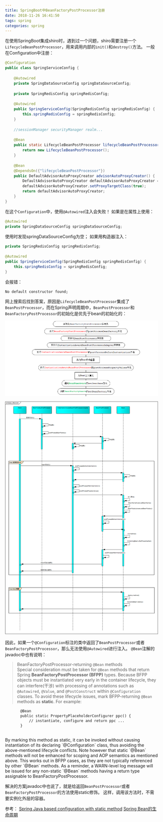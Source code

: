```yaml
---
title: SpringBoot中BeanFactoryPostProcessor注册
date: 2018-11-26 16:41:50
tags: spring
categories: spring
---
```


在使用SpringBoot集成shiro时，遇到过一个问题，shiro需要注册一个`LifecycleBeanPostProcessor`，用来调用内部的`init()`和`destroy()`方法。
一般在Configuration中注册：
```java
@Configuration
public class SpringServiceConfig {

    @Autowired
    private SpringDataSourceConfig springDataSourceConfig;

    private SpringRedisConfig springRedisConfig;

    @Autowired
    public SpringServiceConfig(SpringRedisConfig springRedisConfig) {
        this.springRedisConfig = springRedisConfig;
    }

    //sessionManager securityManager realm...

    @Bean
    public static LifecycleBeanPostProcessor lifecycleBeanPostProcessor() {
        return new LifecycleBeanPostProcessor();
    }

    @Bean
    @DependsOn({"lifecycleBeanPostProcessor"})
    public DefaultAdvisorAutoProxyCreator advisorAutoProxyCreator() {
        DefaultAdvisorAutoProxyCreator defaultAdvisorAutoProxyCreator = new DefaultAdvisorAutoProxyCreator();
        defaultAdvisorAutoProxyCreator.setProxyTargetClass(true);
        return defaultAdvisorAutoProxyCreator;
    }
}
```

<!-- more -->

在这个`Configuration`中，使用`@Autowired`注入会失败！
如果是在属性上使用：
```java
@Autowired
private SpringDataSourceConfig springDataSourceConfig;
```
使用时发现springDataSourceConfig为空；
如果用构造器注入：
```java
private SpringRedisConfig springRedisConfig;

@Autowired
public SpringServiceConfig(SpringRedisConfig springRedisConfig) {
    this.springRedisConfig = springRedisConfig;
}
```
会报错：
```
No default constructor found;
```

网上搜索后找到答案，原因是`LifecycleBeanPostProcessor`集成了`BeanPostProcessor`，而在Spring声明周期中，`BeanPostProcessor`和`BeanFactoryPostProcessor`的初始化是优先于bean的初始化的：

![](/images/spring0.png)

![](/images/spring1.png)

因此，如果一个`@Configuration`标注的类中返回了`BeanPostProcessor`或者`BeanFactoryPostProcessor`，那么无法使用`@Autowired`进行注入。
`@Bean`注解的javadoc中也有说明：
> BeanFactoryPostProcessor-returning `@Bean` methods <br>
Special consideration must be taken for `@Bean` methods that return Spring __BeanFactoryPostProcessor (BFPP)__ types. Because BFPP objects must be instantiated very early in the container lifecycle, they can interfere(干涉) with processing of annotations such as `@Autowired`, `@Value`, and `@PostConstruct` within `@Configuration` classes. To avoid these lifecycle issues, mark BFPP-returning `@Bean` methods as __static__. For example:<br>
```
       @Bean
       public static PropertyPlaceholderConfigurer ppc() {
           // instantiate, configure and return ppc ...
       }
```
<br>
By marking this method as static, it can be invoked without causing instantiation of its declaring `@Configuration` class, thus avoiding the above-mentioned lifecycle conflicts. Note however that static `@Bean` methods will not be enhanced for scoping and AOP semantics as mentioned above. This works out in BFPP cases, as they are not typically referenced by other `@Bean` methods. As a reminder, a WARN-level log message will be issued for any non-static `@Bean` methods having a return type assignable to BeanFactoryPostProcessor.

解决的方案javadoc中也说了，就是给返回`BeanPostProcessor`或者`BeanFactoryPostProcessor`的方法使用static修饰。
这样，调用该方法时，不需要实例化外层的容器。



参考：
[Spring Java based configuration with static method](https://stackoverflow.com/questions/31763257/spring-java-based-configuration-with-static-method)
[Spring Bean的生命周期](https://www.cnblogs.com/zrtqsk/p/3735273.html)
